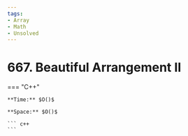 ```yaml
---
tags:
- Array
- Math
- Unsolved
---
```



# 667. Beautiful Arrangement II

=== "C++"

    **Time:** $O()$

    **Space:** $O()$

    ``` c++
    ```